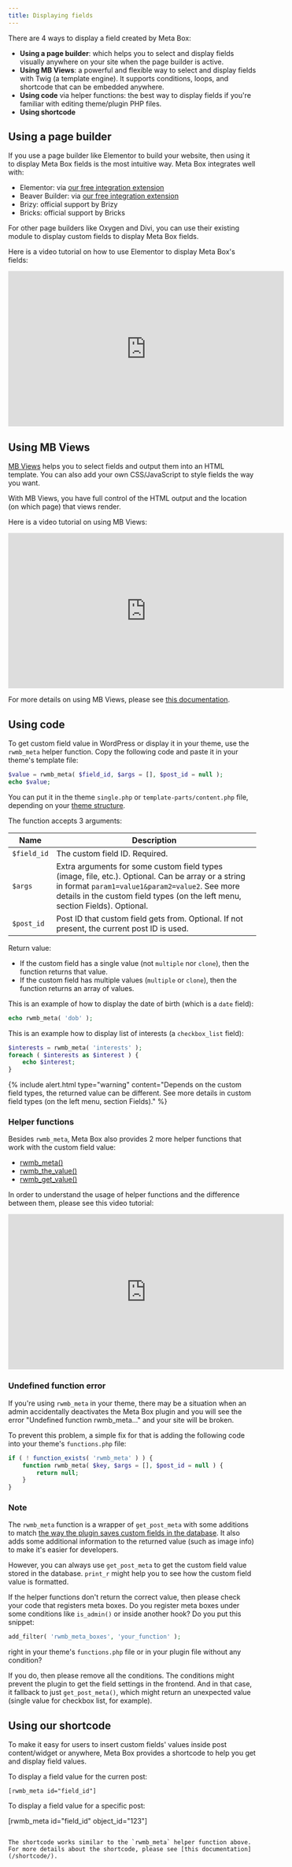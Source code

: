 ```yaml
---
title: Displaying fields
---
```


There are 4 ways to display a field created by Meta Box:

- **Using a page builder**: which helps you to select and display fields visually anywhere on your site when the page builder is active.
- **Using MB Views**: a powerful and flexible way to select and display fields with Twig (a template engine). It supports conditions, loops, and shortcode that can be embedded anywhere.
- **Using code** via helper functions: the best way to display fields if you're familiar with editing theme/plugin PHP files.
- **Using shortcode**

## Using a page builder

If you use a page builder like Elementor to build your website, then using it to display Meta Box fields is the most intuitive way. Meta Box integrates well with:

- Elementor: via [our free integration extension](https://metabox.io/plugins/mb-elementor-integrator/)
- Beaver Builder: via [our free integration extension](https://metabox.io/plugins/meta-box-beaver-themer-integrator/)
- Brizy: official support by Brizy
- Bricks: official support by Bricks

For other page builders like Oxygen and Divi, you can use their existing module to display custom fields to display Meta Box fields.

Here is a video tutorial on how to use Elementor to display Meta Box's fields:

<iframe width="560" height="315" src="https://www.youtube.com/embed/NzR9lii2S30" title="YouTube video player" frameborder="0" allow="accelerometer; autoplay; clipboard-write; encrypted-media; gyroscope; picture-in-picture" allowfullscreen></iframe>

## Using MB Views

[MB Views](https://metabox.io/plugins/mb-views/) helps you to select fields and output them into an HTML template. You can also add your own CSS/JavaScript to style fields the way you want.

With MB Views, you have full control of the HTML output and the location (on which page) that views render.

Here is a video tutorial on using MB Views:

<iframe width="560" height="315" src="https://www.youtube.com/embed/4udvu8PqfkE" title="YouTube video player" frameborder="0" allow="accelerometer; autoplay; clipboard-write; encrypted-media; gyroscope; picture-in-picture" allowfullscreen></iframe>

For more details on using MB Views, please see [this documentation](/extensions/mb-views/).

## Using code

To get custom field value in WordPress or display it in your theme, use the `rwmb_meta` helper function. Copy the following code and paste it in your theme's template file:

```php
$value = rwmb_meta( $field_id, $args = [], $post_id = null );
echo $value;
```

You can put it in the theme `single.php` or `template-parts/content.php` file, depending on your [theme structure](https://developer.wordpress.org/themes/basics/template-files/).

The function accepts 3 arguments:

Name|Description
---|---
`$field_id`|The custom field ID. Required.
`$args`|Extra arguments for some custom field types (image, file, etc.). Optional. Can be array or a string in format `param1=value1&param2=value2`. See more details in the custom field types (on the left menu, section Fields). Optional.
`$post_id`|Post ID that custom field gets from. Optional. If not present, the current post ID is used.

Return value:

- If the custom field has a single value (not `multiple` nor `clone`), then the function returns that value.
- If the custom field has multiple values (`multiple` or `clone`), then the function returns an array of values.

This is an example of how to display the date of birth (which is a `date` field):

```php
echo rwmb_meta( 'dob' );
```

This is an example how to display list of interests (a `checkbox_list` field):

```php
$interests = rwmb_meta( 'interests' );
foreach ( $interests as $interest ) {
    echo $interest;
}
```

{% include alert.html type="warning" content="Depends on the custom field types, the returned value can be different. See more details in custom field types (on the left menu, section Fields)." %}

### Helper functions

Besides `rwmb_meta`, Meta Box also provides 2 more helper functions that work with the custom field value:

- [rwmb_meta()](/rwmb-meta/)
- [rwmb_the_value()](/rwmb-the-value/)
- [rwmb_get_value()](/rwmb-get-value/)

In order to understand the usage of helper functions and the difference between them, please see this video tutorial:

<iframe width="560" height="315" src="https://www.youtube.com/embed/NFZE4Sxi2p4?rel=0" frameborder="0" allow="autoplay; encrypted-media" allowfullscreen></iframe>

### Undefined function error

If you're using `rwmb_meta` in your theme, there may be a situation when an admin accidentally deactivates the Meta Box plugin and you will see the error "Undefined function rwmb_meta..." and your site will be broken.

To prevent this problem, a simple fix for that is adding the following code into your theme's `functions.php` file:

```php
if ( ! function_exists( 'rwmb_meta' ) ) {
    function rwmb_meta( $key, $args = [], $post_id = null ) {
        return null;
    }
}
```

### Note

The `rwmb_meta` function is a wrapper of `get_post_meta` with some additions to match [the way the plugin saves custom fields in the database](/database/). It also adds some additional information to the returned value (such as image info) to make it's easier for developers.

However, you can always use `get_post_meta` to get the custom field value stored in the database. `print_r` might help you to see how the custom field value is formatted.

If the helper functions don't return the correct value, then please check your code that registers meta boxes. Do you register meta boxes under some conditions like `is_admin()` or inside another hook? Do you put this snippet:

```php
add_filter( 'rwmb_meta_boxes', 'your_function' );
```

right in your theme's `functions.php` file or in your plugin file without any condition?

If you do, then please remove all the conditions. The conditions might prevent the plugin to get the field settings in the frontend. And in that case, it fallback to just `get_post_meta()`, which might return an unexpected value (single value for checkbox list, for example).


## Using our shortcode

To make it easy for users to insert custom fields' values inside post content/widget or anywhere, Meta Box provides a shortcode to help you get and display field values.

To display a field value for the curren post:

```
[rwmb_meta id="field_id"]
```

To display a field value for a specific post:

[rwmb_meta id="field_id" object_id="123"]
```

The shortcode works similar to the `rwmb_meta` helper function above. For more details about the shortcode, please see [this documentation](/shortcode/).